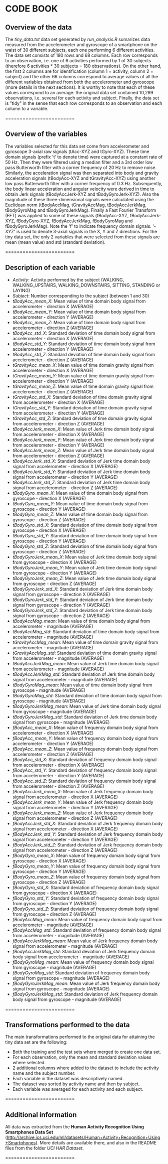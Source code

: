 CODE BOOK
========================

## Overview of the data

The _tiny_data.txt_ data set generated by _run_analysis.R_ sumarizes data measured from the accelerometer and gyroscope of a smartphone on the waist of 30 different subjects, each one performing 6 different activities. The data set consists of 180 rows and 68 columns. Each row corresponds to an observation, i.e. one of 6 activities performed by 1 of 30 subjects (therefore 6 activities * 30 subjects = 180 observations). On the other hand, the first 2 columns are for identification (column 1 = activity, column 2 = subject) and the other 66 columns correspond to average values of all the different variables obtained from both the accelerometer and gyroscope (more details in the next sections). It is worthy to note that each of these values correspond to an average: the original data set contained 10,299 observations, i.e. several for each activity and subject. Finally, the data set is "tidy" in the sense that each row corresponds to an observation and each column to a variable.

========================

## Overview of the variables

The variables selected for this data set come from accelerometer and gyroscope 3-axial raw signals (tAcc-XYZ and tGyro-XYZ). These time domain signals (prefix 't' to denote time) were captured at a constant rate of 50 Hz. Then they were filtered using a median filter and a 3rd order low pass Butterworth filter with a corner frequency of 20 Hz to remove noise. Similarly, the acceleration signal was then separated into body and gravity acceleration signals (tBodyAcc-XYZ and tGravityAcc-XYZ) using another low pass Butterworth filter with a corner frequency of 0.3 Hz. Subsequently, the body linear acceleration and angular velocity were derived in time to obtain Jerk signals (tBodyAccJerk-XYZ and tBodyGyroJerk-XYZ). Also the magnitude of these three-dimensional signals were calculated using the Euclidean norm (tBodyAccMag, tGravityAccMag, tBodyAccJerkMag, tBodyGyroMag and tBodyGyroJerkMag). Finally a Fast Fourier Transform (FFT) was applied to some of these signals (fBodyAcc-XYZ, fBodyAccJerk-XYZ, fBodyGyro-XYZ, fBodyAccJerkMag, fBodyGyroMag and fBodyGyroJerkMag). Note the 'f' to indicate frequency domain signals. '-XYZ' is used to denote 3-axial signals in the X, Y and Z directions. For the tiny data set, the only 2 variables that were selected from these signals are mean (mean value) and std (standard deviation).

========================

## Description of each variable

* _Activity_: Activity performed by the subject (WALKING, WALKING_UPSTAIRS, WALKING_DOWNSTAIRS, SITTING, STANDING or LAYING)
* _Subject_: Number corresponding to the subject (between 1 and 30)
* _tBodyAcc_mean_X_: Mean value of time domain body signal from accelerometer - direction X (AVERAGE)
* _tBodyAcc_mean_Y_: Mean value of time domain body signal from accelerometer - direction Y (AVERAGE)
* _tBodyAcc_mean_Z_: Mean value of time domain body signal from accelerometer - direction Z (AVERAGE)
* _tBodyAcc_std_X_: Standard deviation of time domain body signal from accelerometer - direction X (AVERAGE)
* _tBodyAcc_std_Y_: Standard deviation of time domain body signal from accelerometer - direction Y (AVERAGE)
* _tBodyAcc_std_Z_: Standard deviation of time domain body signal from accelerometer - direction Z (AVERAGE)
* _tGravityAcc_mean_X_: Mean value of time domain gravity signal from accelerometer - direction X (AVERAGE)
* _tGravityAcc_mean_Y_: Mean value of time domain gravity signal from accelerometer - direction Y (AVERAGE)
* _tGravityAcc_mean_Z_: Mean value of time domain gravity signal from accelerometer - direction Z (AVERAGE)
* _tGravityAcc_std_X_: Standard deviation of time domain gravity signal from accelerometer - direction X (AVERAGE)
* _tGravityAcc_std_Y_: Standard deviation of time domain gravity signal from accelerometer - direction Y (AVERAGE)
* _tGravityAcc_std_Z_: Standard deviation of time domain gravity signal from accelerometer - direction Z (AVERAGE)
* _tBodyAccJerk_mean_X_: Mean value of Jerk time domain body signal from accelerometer - direction X (AVERAGE)
* _tBodyAccJerk_mean_Y_: Mean value of Jerk time domain body signal from accelerometer - direction Y (AVERAGE)
* _tBodyAccJerk_mean_Z_: Mean value of Jerk time domain body signal from accelerometer - direction Z (AVERAGE)
* _tBodyAccJerk_std_X_: Standard deviation of Jerk time domain body signal from accelerometer - direction X (AVERAGE)
* _tBodyAccJerk_std_Y_: Standard deviation of Jerk time domain body signal from accelerometer - direction Y (AVERAGE)
* _tBodyAccJerk_std_Z_: Standard deviation of Jerk time domain body signal from accelerometer - direction Z (AVERAGE)
* _tBodyGyro_mean_X_: Mean value of time domain body signal from gyroscope - direction X (AVERAGE)
* _tBodyGyro_mean_Y_: Mean value of time domain body signal from gyroscope - direction Y (AVERAGE)
* _tBodyGyro_mean_Z_: Mean value of time domain body signal from gyroscope - direction Z (AVERAGE)
* _tBodyGyro_std_X_: Standard deviation of time domain body signal from gyroscope - direction X (AVERAGE)
* _tBodyGyro_std_Y_: Standard deviation of time domain body signal from gyroscope - direction Y (AVERAGE)
* _tBodyGyro_std_Z_: Standard deviation of time domain body signal from gyroscope - direction Z (AVERAGE)
* _tBodyGyroJerk_mean_X_: Mean value of Jerk time domain body signal from gyroscope - direction X (AVERAGE)
* _tBodyGyroJerk_mean_Y_: Mean value of Jerk time domain body signal from gyroscope - direction Y (AVERAGE)
* _tBodyGyroJerk_mean_Z_: Mean value of Jerk time domain body signal from gyroscope - direction Z (AVERAGE)
* _tBodyGyroJerk_std_X_: Standard deviation of Jerk time domain body signal from gyroscope - direction X (AVERAGE)
* _tBodyGyroJerk_std_Y_: Standard deviation of Jerk time domain body signal from gyroscope - direction Y (AVERAGE)
* _tBodyGyroJerk_std_Z_: Standard deviation of Jerk time domain body signal from gyroscope - direction Z (AVERAGE)
* _tBodyAccMag_mean_: Mean value of time domain body signal from accelerometer - magnitude (AVERAGE)
* _tBodyAccMag_std_: Standard deviation of time domain body signal from accelerometer - magnitude (AVERAGE)
* _tGravityAccMag_mean_: Mean value of time domain gravity signal from accelerometer - magnitude (AVERAGE)
* _tGravityAccMag_std_: Standard deviation of time domain gravity signal from accelerometer - magnitude (AVERAGE)
* _tBodyAccJerkMag_mean_: Mean value of Jerk time domain body signal from accelerometer - magnitude (AVERAGE)
* _tBodyAccJerkMag_std_: Standard deviation of Jerk time domain body signal from accelerometer - magnitude (AVERAGE)
* _tBodyGyroMag_mean_: Mean value of time domain body signal from gyroscope - magnitude (AVERAGE)
* _tBodyGyroMag_std_: Standard deviation of time domain body signal from gyroscope - magnitude (AVERAGE)
* _tBodyGyroJerkMag_mean_: Mean value of Jerk time domain body signal from gyroscope - magnitude (AVERAGE)
* _tBodyGyroJerkMag_std_: Standard deviation of Jerk time domain body signal from gyroscope - magnitude (AVERAGE)
* _fBodyAcc_mean_X_: Mean value of frequency domain body signal from accelerometer - direction X (AVERAGE)
* _fBodyAcc_mean_Y_: Mean value of frequency domain body signal from accelerometer - direction Y (AVERAGE)
* _fBodyAcc_mean_Z_: Mean value of frequency domain body signal from accelerometer - direction Z (AVERAGE)
* _fBodyAcc_std_X_: Standard deviation of frequency domain body signal from accelerometer - direction X (AVERAGE)
* _fBodyAcc_std_Y_: Standard deviation of frequency domain body signal from accelerometer - direction Y (AVERAGE)
* _fBodyAcc_std_Z_: Standard deviation of frequency domain body signal from accelerometer - direction Z (AVERAGE)
* _fBodyAccJerk_mean_X_: Mean value of Jerk frequency domain body signal from accelerometer - direction X (AVERAGE)
* _fBodyAccJerk_mean_Y_: Mean value of Jerk frequency domain body signal from accelerometer - direction Y (AVERAGE)
* _fBodyAccJerk_mean_Z_: Mean value of Jerk frequency domain body signal from accelerometer - direction Z (AVERAGE)
* _fBodyAccJerk_std_X_: Standard deviation of Jerk frequency domain body signal from accelerometer - direction X (AVERAGE)
* _fBodyAccJerk_std_Y_: Standard deviation of Jerk frequency domain body signal from accelerometer - direction Y (AVERAGE)
* _fBodyAccJerk_std_Z_: Standard deviation of Jerk frequency domain body signal from accelerometer - direction Z (AVERAGE)
* _fBodyGyro_mean_X_: Mean value of frequency domain body signal from gyroscope - direction X (AVERAGE)
* _fBodyGyro_mean_Y_: Mean value of frequency domain body signal from gyroscope - direction Y (AVERAGE)
* _fBodyGyro_mean_Z_: Mean value of frequency domain body signal from gyroscope - direction Z (AVERAGE)
* _fBodyGyro_std_X_: Standard deviation of frequency domain body signal from gyroscope - direction X (AVERAGE)
* _fBodyGyro_std_Y_: Standard deviation of frequency domain body signal from gyroscope - direction Y (AVERAGE)
* _fBodyGyro_std_Z_: Standard deviation of frequency domain body signal from gyroscope - direction Z (AVERAGE)
* _fBodyAccMag_mean_: Mean value of frequency domain body signal from accelerometer - magnitude (AVERAGE)
* _fBodyAccMag_std_: Standard deviation of frequency domain body signal from accelerometer - magnitude (AVERAGE)
* _fBodyAccJerkMag_mean_: Mean value of Jerk frequency domain body signal from accelerometer - magnitude (AVERAGE)
* _fBodyAccJerkMag_std_: Standard deviation of Jerk frequency domain body signal from accelerometer - magnitude (AVERAGE)
* _fBodyGyroMag_mean_: Mean value of frequency domain body signal from gyroscope - magnitude (AVERAGE)
* _fBodyGyroMag_std_: Standard deviation of frequency domain body signal from gyroscope - magnitude (AVERAGE)
* _fBodyGyroJerkMag_mean_: Mean value of Jerk frequency domain body signal from gyroscope - magnitude (AVERAGE)
* _fBodyGyroJerkMag_std_: Standard deviation of Jerk frequency domain body signal from gyroscope - magnitude (AVERAGE)

========================

## Transformations performed to the data

The main transformations performed to the original data for attaining the tiny data set are the following:
* Both the training and the test sets where merged to create one data set.
* For each observation, only the mean and standard deviation values where selected.
* 2 additional columns where added to the dataset to include the activity name and the subject number.
* Each variable in the dataset was descriptively named.
* The dataset was sorted by activity name and then by subject.
* Each variable was averaged for each activity and each subject.

========================

## Additional information

All data was extracted from the **Human Activity Recognition Using Smartphones Data Set** (http://archive.ics.uci.edu/ml/datasets/Human+Activity+Recognition+Using+Smartphones). More details are available there, and also in the README files from the folder _UCI HAR Dataset_.

========================